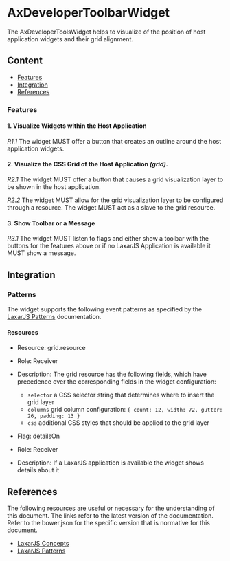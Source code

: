 # AxDeveloperToolbarWidget

The AxDeveloperToolsWidget helps to visualize of the position of host application widgets and their grid alignment.


## Content
* [Features](#features)
* [Integration](#integration)
* [References](#references)


### Features

#### 1. Visualize Widgets within the Host Application

*R1.1* The widget MUST offer a button that creates an outline around the host application widgets.


#### 2. Visualize the CSS Grid of the Host Application _(grid)_.

*R2.1* The widget MUST offer a button that causes a grid visualization layer to be shown in the host application.

*R2.2* The widget MUST allow for the grid visualization layer to be configured through a resource.
The widget MUST act as a slave to the grid resource.


#### 3. Show Toolbar or a Message

*R3.1* The widget MUST listen to flags and either show a toolbar with the buttons for the features above or if no LaxarJS Application is available it MUST show a message.


## Integration

### Patterns

The widget supports the following event patterns as specified by the [LaxarJS Patterns] documentation.

#### Resources

* Resource: grid.resource
* Role: Receiver
* Description: The grid resource has the following fields, which have precedence over the corresponding fields in the widget configuration:
    - `selector` a CSS selector string that determines where to insert the grid layer
    - `columns` grid column configuration: `{ count: 12, width: 72, gutter: 26, padding: 13 }`
    - `css` additional CSS styles that should be applied to the grid layer


* Flag: detailsOn
* Role: Receiver
* Description: If a LaxarJS application is available the widget shows details about it


## References

The following resources are useful or necessary for the understanding of this document.
The links refer to the latest version of the documentation.
Refer to the bower.json for the specific version that is normative for this document.

* [LaxarJS Concepts]
* [LaxarJS Patterns]

[LaxarJS Concepts]: https://github.com/LaxarJS/laxar/blob/master/docs/concepts.md "LaxarJS Concepts"
[LaxarJS Patterns]: https://github.com/LaxarJS/laxar_patterns/blob/master/docs/index.md "LaxarJS Patterns"
